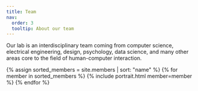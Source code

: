 ```yaml
---
title: Team
nav:
  order: 3
  tooltip: About our team
---
```


Our lab is an interdisciplinary team coming from computer science, electrical engineering, design, psychology, data science, and many other areas core to the field of human-computer interaction. 

<div class="portrait-list">
  {% assign sorted_members = site.members | sort: "name" %}
  {% for member in sorted_members %}
    {% include portrait.html member=member %}
  {% endfor %}
</div>

